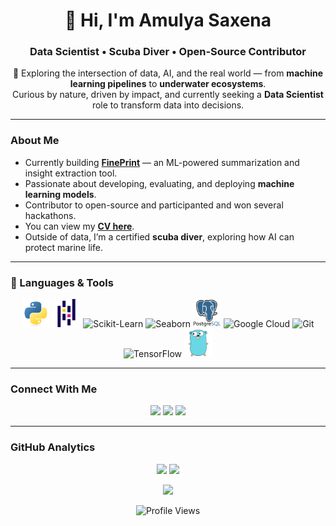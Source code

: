 <h1 align="center">🌊 Hi, I'm Amulya Saxena</h1>
<h3 align="center">Data Scientist • Scuba Diver • Open-Source Contributor</h3>

<p align="center">
🚀 Exploring the intersection of data, AI, and the real world — from <b>machine learning pipelines</b> to <b>underwater ecosystems</b>.<br>
Curious by nature, driven by impact, and currently seeking a <b>Data Scientist</b> role to transform data into decisions.
</p>

---

### About Me
- Currently building **[FinePrint](https://github.com/xlumzee/FinePrint)** — an ML-powered summarization and insight extraction tool.  
- Passionate about developing, evaluating, and deploying **machine learning models**.  
- Contributor to open-source and participanted and won several hackathons.  
- You can view my **[CV here](https://github.com/xlumzee/xlumzee/blob/main/Amulya_CV.pdf)**.  
- Outside of data, I’m a certified **scuba diver**, exploring how AI can protect marine life.  

---

### 🧰 Languages & Tools
<p align="center">
  <img src="https://raw.githubusercontent.com/devicons/devicon/master/icons/python/python-original.svg" alt="Python" width="45"/>
  <img src="https://raw.githubusercontent.com/devicons/devicon/master/icons/pandas/pandas-original.svg" alt="Pandas" width="45"/>
  <img src="https://upload.wikimedia.org/wikipedia/commons/0/05/Scikit_learn_logo_small.svg" alt="Scikit-Learn" width="45"/>
  <img src="https://seaborn.pydata.org/_images/logo-mark-lightbg.svg" alt="Seaborn" width="45"/>
  <img src="https://raw.githubusercontent.com/devicons/devicon/master/icons/postgresql/postgresql-original-wordmark.svg" alt="PostgreSQL" width="45"/>
  <img src="https://www.vectorlogo.zone/logos/google_cloud/google_cloud-icon.svg" alt="Google Cloud" width="45"/>
  <img src="https://www.vectorlogo.zone/logos/git-scm/git-scm-icon.svg" alt="Git" width="45"/>
  <img src="https://www.vectorlogo.zone/logos/tensorflow/tensorflow-icon.svg" alt="TensorFlow" width="45"/>
  <img src="https://raw.githubusercontent.com/devicons/devicon/master/icons/go/go-original.svg" alt="Go" width="45"/>
</p>

---

### Connect With Me
<p align="center">
  <a href="https://linkedin.com/in/amulyasaxena" target="_blank"><img src="https://skillicons.dev/icons?i=linkedin" width="45"/></a>
  <a href="https://kaggle.com/amulyas" target="_blank"><img src="https://cdn.jsdelivr.net/gh/devicons/devicon/icons/kaggle/kaggle-original.svg" width="45"/></a>
  <a href="https://instagram.com/lumayas" target="_blank"><img src="https://skillicons.dev/icons?i=instagram" width="45"/></a>
</p>

---

### GitHub Analytics
<p align="center">
  <img src="https://github-readme-stats.vercel.app/api?username=xlumzee&show_icons=true&theme=tokyonight&hide_border=true" height="160"/>
  <img src="https://github-readme-stats.vercel.app/api/top-langs/?username=xlumzee&layout=compact&theme=tokyonight&hide_border=true" height="160"/>
</p>

<p align="center">
  <img src="https://github-readme-streak-stats.herokuapp.com?user=xlumzee&theme=tokyonight&hide_border=true" height="180"/>
</p>

<p align="center">
  <img src="https://komarev.com/ghpvc/?username=xlumzee&label=Profile%20views&color=0e75b6&style=flat" alt="Profile Views" />
</p>
